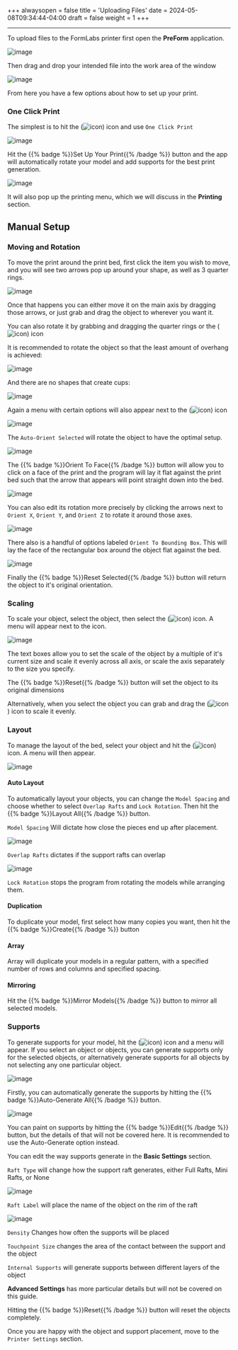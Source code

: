 +++
alwaysopen = false
title = 'Uploading Files'
date = 2024-05-08T09:34:44-04:00
draft = false
weight = 1
+++

---

To upload files to the FormLabs printer first open the **PreForm** application.

![image](/images/1.PNG)

Then drag and drop your intended file into the work area of the window

![image](/images/2.PNG)

From here you have a few options about how to set up your print. 

### One Click Print

The simplest is to hit the (![icon](/images/3.PNG)) icon and use `One Click Print`

![image](/images/4.PNG)

Hit the {{% badge %}}Set Up Your Print{{% /badge %}} button and the app will automatically rotate your model and add supports for the best print generation. 

![image](/images/5.png)

It will also pop up the printing menu, which we will discuss in the **Printing** section.

## Manual Setup

### Moving and Rotation

To move the print around the print bed, first click the item you wish to move, and you will see two arrows pop up around your shape, as well as 3 quarter rings.

![image](/images/6.png)

Once that happens you can either move it on the main axis by dragging those arrows, or just grab and drag the object to wherever you want it.

You can also rotate it by grabbing and dragging the quarter rings or the (![icon](/images/7.png)) icon



It is recommended to rotate the object so that the least amount of overhang is achieved:

![image](/images/8.png)

And there are no shapes that create cups:

![image](/images/9.png)

Again a menu with certain options will also appear next to the (![icon](/images/10.png)) icon

![image](/images/11.png)

The `Auto-Orient Selected` will rotate the object to have the optimal setup.

![image](/images/12.png)

The {{% badge %}}Orient To Face{{% /badge %}} button will allow you to click on a face of the print and the program will lay it flat against the print bed such that the arrow that appears will point straight down into the bed.

![image](/images/13.png)

You can also edit its rotation more precisely by clicking the arrows next to `Orient X`, `Orient Y`, and `Orient Z` to rotate it around those axes.

![image](/images/14.png)

There also is a handful of options labeled `Orient To Bounding Box`. This will lay the face of the rectangular box around the object flat against the bed.

![image](/images/15.png)

Finally the {{% badge %}}Reset Selected{{% /badge %}} button will return the object to it's original orientation.

### Scaling

To scale your object, select the object, then select the (![icon](/images/16.png)) icon. A menu will appear next to the icon.

![image](/images/17.png)

The text boxes allow you to set the scale of the object by a multiple of it's current size and scale it evenly across all axis, or scale the axis separately to the size you specify.

The {{% badge %}}Reset{{% /badge %}} button will set the object to its original dimensions

Alternatively, when you select the object you can grab and drag the (![icon](/images/18.png)) icon to scale it evenly.

### Layout

To manage the layout of the bed, select your object and hit the (![icon](/images/19.png)) icon. A menu will then appear.

![image](/images/20.png)

#### Auto Layout

To automatically layout your objects, you can change the `Model Spacing` and choose whether to select `Overlap Rafts` and `Lock Rotation`. Then hit the {{% badge %}}Layout All{{% /badge %}} button.

`Model Spacing` Will dictate how close the pieces end up after placement.

![image](/images/21.png)

`Overlap Rafts` dictates if the support rafts can overlap

![image](/images/22.png)

`Lock Rotation` stops the program from rotating the models while arranging them.

#### Duplication

To duplicate your model, first select how many copies you want, then hit the {{% badge %}}Create{{% /badge %}} button

#### Array
 
Array will duplicate your models in a regular pattern, with a specified number of rows and columns and specified spacing.

#### Mirroring

Hit the {{% badge %}}Mirror Models{{% /badge %}} button to mirror all selected models.

### Supports

To generate supports for your model, hit the (![icon](/images/23.png)) icon and a menu will appear. If you select an object or objects, you can generate supports only for the selected objects, or alternatively generate supports for all objects by not selecting any one particular object. 

![image](/images/24.png)

Firstly, you can automatically generate the supports by hitting the {{% badge %}}Auto-Generate All{{% /badge %}} button.

![image](/images/25.png)

You can paint on supports by hitting the {{% badge %}}Edit{{% /badge %}} button, but the details of that will not be covered here. It is recommended to use the Auto-Generate option instead.

You can edit the way supports generate in the **Basic Settings** section.

`Raft Type` will change how the support raft generates, either Full Rafts, Mini Rafts, or None

![image](/images/26.png)

`Raft Label` will place the name of the object on the rim of the raft

![image](/images/27.png)

`Density` Changes how often the supports will be placed

`Touchpoint Size` changes the area of the contact between the support and the object

`Internal Supports` will generate supports between different layers of the object

**Advanced Settings** has more particular details but will not be covered on this guide.

Hitting the {{% badge %}}Reset{{% /badge %}} button will reset the objects completely.

Once you are happy with the object and support placement, move to the `Printer Settings` section.










